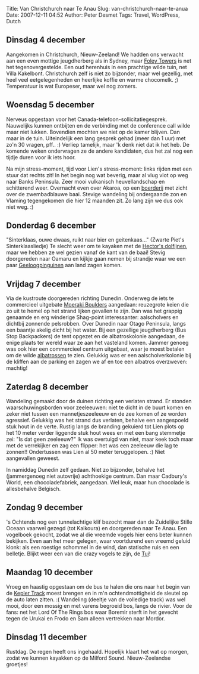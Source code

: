 Title: Van Christchurch naar Te Anau
Slug: van-christchurch-naar-te-anua
Date: 2007-12-11 04:52
Author: Peter Desmet
Tags: Travel, WordPress, Dutch

## Dinsdag 4 december

Aangekomen in Christchurch, Nieuw-Zeeland! We hadden ons verwacht aan een even mottige jeugdherberg als in Sydney, maar [Foley Towers](http://www.backpack.co.nz/foley.html) is net het tegenovergestelde. Een oud herenhuis in een prachtige wilde tuin, net Villa Kakelbont. Christchurch zelf is niet zo bijzonder, maar wel gezellig, met heel veel eetgelegenheden en heerlijke koffie en warme chocomelk. ;) Temperatuur is wat Europeser, maar wel nog zomers.

## Woensdag 5 december

Nerveus opgestaan voor het Canada-telefoon-sollicitatiegesprek. Nauwelijks kunnen ontbijten en de verbinding met de conference call wilde maar niet lukken. Bovendien mochten we niet op de kamer blijven. Dan maar in de tuin. Uiteindelijk een lang gesprek gehad (meer dan 1 uur) met zo'n 30 vragen, pff.. :) Verliep tamelijk, maar 'k denk niet dat ik het heb. De komende weken ondervragen ze de andere kandidaten, dus het zal nog een tijdje duren voor ik iets hoor.

Na mijn stress-moment, tijd voor Lien's stress-moment: links rijden met een stuur dat rechts zit! In het begin nog wat beverig, maar al vlug vlot op weg naar Banks Peninsula. Zeer mooi vulkanisch heuvellandschap en schitterend weer. Overnacht even over Akaroa, op een [boerderij](http://www.onukufarm.co.nz/) met zicht over de zwembadblauwe baai. Stevige wandeling bij ondergaande zon en Vlaming tegengekomen die hier 12 maanden zit. Zo lang zijn we dus ook niet weg. :)

## Donderdag 6 december

"Sinterklaas, ouwe dwaas, ruikt naar bier en geitenkaas..." (Zwarte Piet's Sinterklaasliedje) Te slecht weer om te kayaken met de [Hector's dolfijnen](http://en.wikipedia.org/wiki/Hector's_Dolphin), maar we hebben ze wel gezien vanaf de kant van de baai! Stevig doorgereden naar Oamaru en kijkje gaan nemen bij strandje waar we een paar [Geeloogpinguinen](http://en.wikipedia.org/wiki/Yellow-eyed_Penguin) aan land zagen komen.

## Vrijdag 7 december

Via de kustroute doorgereden richting Dunedin. Onderweg de iets te commercieel uitgebate [Moeraki Boulders](http://en.wikipedia.org/wiki/Moeraki_Boulders) aangedaan: reuzegrote keien die zo uit te hemel op het strand lijken gevallen te zijn. Dan was het grappig genaamde en erg winderige Shag-point interessanter: aalscholvers en dichtbij zonnende pelsrobben. Over Dunedin naar Otago Peninsula, langs een baantje akelig dicht bij het water. Bij een gezellige jeugdherberg (Bus Stop Backpackers) de tent opgezet en de albatroskolonie aangedaan, de enige plaats ter wereld waar ze aan het vasteland komen. Jammer genoeg was ook hier een commercieel centrum uitgebaat, waar je moest betalen om de wilde [albatrossen](http://en.wikipedia.org/wiki/Southern_Royal_Albatross) te zien. Gelukkig was er een aalscholverkolonie bij de kliffen aan de parking en zagen we af en toe een albatros overzweven: machtig!

## Zaterdag 8 december

Wandeling gemaakt door de duinen richting een verlaten strand. Er stonden waarschuwingsborden voor zeeleeuwen: niet te dicht in de buurt komen en zeker niet tussen een mannetjeszeeleeuw en de zee komen of ze worden agressief. Gelukkig was het strand dus verlaten, behalve een aangespoeld stuk hout in de verte. Rustig langs de branding gekuierd tot Lien plots op het 10 meter verder liggende stuk hout wees en met een bang stemmetje zei: "Is dat geen zeeleeuw?" Ik was overtuigd van niet, maar keek toch maar met de verrekijker en zag een flipper: het was een zeeleeuw die lag te zonnen!! Ondertussen was Lien al 50 meter teruggelopen. :) Niet aangevallen geweest.

In namiddag Dunedin zelf gedaan. Niet zo bijzonder, behalve het (jammergenoeg niet autovrije) achthoekige centrum. Dan maar Cadbury's World, een chocoladefabriek, aangedaan. Wel leuk, maar hun chocolade is allesbehalve Belgisch.

## Zondag 9 december

's Ochtends nog een tunnelachtige klif bezocht maar dan de Zuidelijke Stille Oceaan vaarwel gezegd (tot Kaikoura) en doorgereden naar Te Anau. Een vogelboek gekocht, zodat we al die vreemde vogels hier eens beter kunnen bekijken. Even aan het meer gelegen, waar voortdurend een vreemd geluid klonk: als een roestige schommel in de wind, dan statische ruis en een belletje. Blijkt weer een van die crazy vogels te zijn, de [Tui](http://en.wikipedia.org/wiki/Tui_%28bird%29)!

## Maandag 10 december

Vroeg en haastig opgestaan om de bus te halen die ons naar het begin van de [Kepler Track](http://en.wikipedia.org/wiki/Kepler_track) moest brengen en in m'n ochtendmottigheid de sleutel op de auto laten zitten. :( Wandeling (deeltje van de volledige track) was wel mooi, door een mossig en met varens begroeid bos, langs de rivier. Voor de fans: net het Lord Of The Rings bos waar Boremir sterft in het gevecht tegen de Urukai en Frodo en Sam alleen vertrekken naar Mordor.

## Dinsdag 11 december

Rustdag. De regen heeft ons ingehaald. Hopelijk klaart het wat op morgen, zodat we kunnen kayakken op de Milford Sound. Nieuw-Zeelandse groetjes!